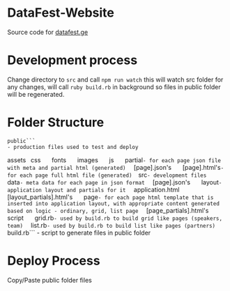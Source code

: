 # DataFest-Website

Source code for [datafest.ge](https://datafest.ge)

# Development process

Change directory to ```src``` and call ```npm run watch``` this will watch src folder for any changes, will call ```ruby build.rb``` in background so files in public folder will be regenerated.

# Folder Structure

```
public``` 
- production files used to test and deploy
```
  assets```
```    css```  
```    fonts```  
```    images```  
```    js```  
```  partial``` - for each page json file with meta and partial html (generated)  
```    [page].json's```  
```  [page].html's``` - for each page full html file (generated)  
```src``` - development files  
```  data``` - meta data for each page in json format  
```    [page].json's```  
```  layout``` - application layout and partials for it  
```    application.html```  
```    [layout_partials].html's```  
```  page``` - for each page html template that is inserted into application layout, with appropriate content generated based on logic - ordinary, grid, list page  
```    [page_partials].html's```  
```  script```  
```    grid.rb``` - used by build.rb to build grid like pages (speakers, team)  
```    list.rb``` - used by build.rb to build list like pages (partners)  
```  build.rb``` - script to generate files in public folder  

# Deploy Process

Copy/Paste public folder files
